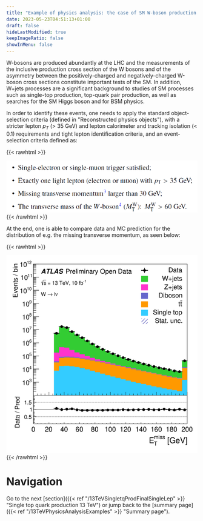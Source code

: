 ```yaml
---
title: "Example of physics analysis: the case of SM W-boson production in the single-lepton final state"
date: 2023-05-23T04:51:13+01:00
draft: false
hideLastModified: true
keepImageRatio: false
showInMenu: false
---
```


W-bosons are produced abundantly at the LHC and the measurements of the inclusive production cross section of the W bosons and of the asymmetry between the positively-charged and negatively-charged W-boson cross sections constitute important tests of the SM. In addition, W+jets processes are a significant background to studies of SM processes such as single-top production, top-quark pair production, as well as searches for the SM Higgs boson and for BSM physics.

In order to identify these events, one needs to apply the standard object-selection criteria (defined in "Reconstructed physics objects"), with a stricter lepton $p_T$ (> 35 GeV) and lepton calorimeter and tracking isolation (< 0.1) requirements and tight lepton identification criteria, and an event-selection criteria defined as:

{{< rawhtml >}}
<CENTER>
<img src="images/SL1.png" width="600" />
</CENTER>
{{< /rawhtml >}}

At the end, one is able to compare data and MC prediction for the distribution of e.g. the missing transverse momentum, as seen below:

{{< rawhtml >}}
<CENTER>
<img src="images/SL1_plot.png" width="600" />
</CENTER>
{{< /rawhtml >}}

# Navigation
Go to the next [section]({{< ref "/13TeVSingletqProdFinalSingleLep" >}} "Single top quark production 13 TeV") or jump back to the [summary page]({{< ref "/13TeVPhysicsAnalysisExamples" >}} "Summary page").